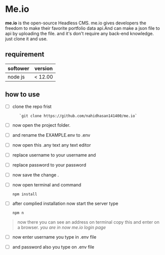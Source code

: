 # Me.io

**me.io** is the open-source Headless CMS. me.io gives developers the freedom to make their favorite portfolio data api.And can make a json file to api by uploading the file.
and it's don't require any back-end knowledge. just clone it and use.
## requirement
|softower| version  |
|--|--|
|node js  |< 12.00  |


## how to use
 - [ ] clone the repo frist

		  `git clone https://github.com/nahidhasan141400/me.io`

 - [ ] now open the project folder.
 - [ ] and rename the EXAMPLE.env to .env
 - [ ] now open this .any text any text editor
 - [ ] replace username to your username and
 - [ ] replace password to your password
 - [ ] now save the change .
 - [ ] now open terminal and command 
 
		 

    `npm install`

 - [ ] after complied installation  now start the server type
 
    `npm n`

> now there you can see an address on terminal copy this and enter on a browser.
> *you are in now me.io login page*

	

 - [ ] now enter username you type in .env file
 - [ ] and password also you type on .env file 

 

    
